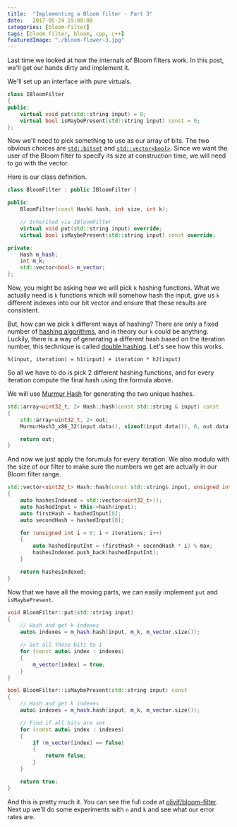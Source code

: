 ```yaml
---
title:  "Implementing a Bloom filter - Part 3"
date:   2017-05-24 19:00:00
categories: [bloom-filter]
tags: [bloom filter, bloom, cpp, c++]
featuredImage: "./bloom-flower-3.jpg"
---
```


Last time we looked at how the internals of Bloom filters work. In this post, we'll get our hands dirty and implement it. 

We'll set up an interface with pure virtuals. 

```cpp
class IBloomFilter 
{
public:
    virtual void put(std::string input) = 0;
    virtual bool isMaybePresent(std::string input) const = 0;
};
```

Now we'll need to pick something to use as our array of bits. The two obvious choices are [`std::bitset`](http://www.cplusplus.com/reference/bitset/bitset/) and [`std::vector<bool>`](http://www.cplusplus.com/reference/vector/vector-bool/). Since we want the user of the Bloom filter to specify its size at construction time, we will need to go with the vector. 

Here is our class definition. 

```cpp
class BloomFilter : public IBloomFilter {

public:
    BloomFilter(const Hash& hash, int size, int k);

    // Inherited via IBloomFilter
    virtual void put(std::string input) override;
    virtual bool isMaybePresent(std::string input) const override;

private:
    Hash m_hash;
    int m_k;
    std::vector<bool> m_vector;
};
```

Now, you might be asking how we will pick `k` hashing functions. What we actually need is `k` functions which will somehow hash the input, give us `k` different indexes into our bit vector and ensure that these results are consistent. 

But, how can we pick `k` different ways of hashing? There are only a fixed number of [hashing algorithms](https://en.wikipedia.org/wiki/List_of_hash_functions), and in theory our `k` could be anything. Luckily, there is a way of generating a different hash based on the iteration number, this technique is called [double hashing](https://en.wikipedia.org/wiki/Double_hashing). Let's see how this works. 

 ```
 h(input, iteration) = h1(input) + iteration * h2(input)
 ```

So all we have to do is pick 2 different hashing functions, and for every iteration compute the final hash using the formula above. 

We will use [Murmur Hash](https://github.com/aappleby/smhasher) for generating the two unique hashes.

```cpp
std::array<uint32_t, 2> Hash::hash(const std::string & input) const
{
    std::array<uint32_t, 2> out;
    MurmurHash3_x86_32(input.data(), sizeof(input.data()), 0, out.data());

    return out;
}
```

And now we just apply the forumula for every iteration. We also modulo with the size of our filter to make sure the numbers we get are actually in our Bloom filter range.


```cpp
std::vector<uint32_t> Hash::hash(const std::string& input, unsigned int iterations, unsigned int max) const
{
    auto hashesIndexed = std::vector<uint32_t>();
    auto hashedInput = this->hash(input);
    auto firstHash = hashedInput[0];
    auto secondHash = hashedInput[0];

    for (unsigned int i = 0; i < iterations; i++)
    {
        auto hashedInputInt = (firstHash + secondHash * i) % max;
        hashesIndexed.push_back(hashedInputInt);
    }

    return hashesIndexed;
}
```

Now that we have all the moving parts, we can easily implement `put` and `isMaybePresent`.

```cpp
void BloomFilter::put(std::string input)
{
    // Hash and get k indexes
    auto& indexes = m_hash.hash(input, m_k, m_vector.size());

    // Set all those bits to 1
    for (const auto& index : indexes)
    {
        m_vector[index] = true;
    }
}

bool BloomFilter::isMaybePresent(std::string input) const
{
    // Hash and get k indexes
    auto& indexes = m_hash.hash(input, m_k, m_vector.size());

	// Find if all bits are set
    for (const auto& index : indexes)
    {
        if (m_vector[index] == false)
        {
            return false;
        }
    }

    return true;
}
```

And this is pretty much it. You can see the full code at [olivif/bloom-filter](https://github.com/olivif/bloom-filter/tree/master/BloomFilter/src). Next up we'll do some experiments with `n` and `k` and see what our error rates are.